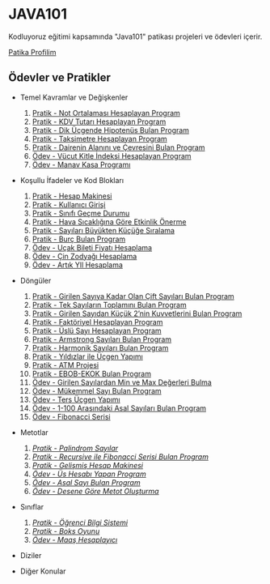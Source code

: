 # JAVA101

Kodluyoruz eğitimi kapsamında "Java101" patikası projeleri ve ödevleri içerir.

[Patika Profilim](https://app.patika.dev/dogukaanatlar)

## Ödevler ve Pratikler

* Temel Kavramlar ve Değişkenler

    1. [Pratik - Not Ortalaması Hesaplayan Program](https://github.com/dogukaanatlar/java101/tree/main/notOrtalama/src)
    2. [Pratik - KDV Tutarı Hesaplayan Program](https://github.com/dogukaanatlar/java101/tree/main/kdvTutari/src)
    3. [Pratik - Dik Üçgende Hipotenüs Bulan Program](https://github.com/dogukaanatlar/java101/tree/main/ucgen/src)
    4. [Pratik - Taksimetre Hesaplayan Program](https://github.com/dogukaanatlar/java101/tree/main/taksiMetre/src)
    5. [Pratik - Dairenin Alanını ve Çevresini Bulan Program](https://github.com/dogukaanatlar/java101/tree/main/daireAlan%C4%B1/src)
    6. [Ödev - Vücut Kitle İndeksi Hesaplayan Program](https://github.com/dogukaanatlar/java101/tree/main/vucutKitleIndex/src)
    7. [Ödev - Manav Kasa Programı](https://github.com/dogukaanatlar/java101/tree/main/manavKasaProg/src)

* Koşullu İfadeler ve Kod Blokları

    1. [Pratik - Hesap Makinesi](https://github.com/dogukaanatlar/java101/tree/main/hesapMakinesi/src)
    2. [Pratik - Kullanıcı Girişi](https://github.com/dogukaanatlar/java101/tree/main/kullaniciGirisi/src)
    3. [Pratik - Sınıfı Geçme Durumu](https://github.com/dogukaanatlar/java101/tree/main/sinifGecme/src)
    4. [Pratik - Hava Sıcaklığına Göre Etkinlik Önerme](https://github.com/dogukaanatlar/java101/tree/main/havaSicakEtkinlik/src)
    5. [Pratik - Sayıları Büyükten Küçüğe Sıralama](https://github.com/dogukaanatlar/java101/tree/main/sayiSiralama/src)
    6. [Pratik - Burç Bulan Program](https://github.com/dogukaanatlar/java101/tree/main/burcProg/src)
    7. [Ödev - Uçak Bileti Fiyatı Hesaplama](https://github.com/dogukaanatlar/java101/tree/main/ucakBileti/src)
    8. [Ödev - Çin Zodyağı Hesaplama](https://github.com/dogukaanatlar/java101/tree/main/cinZodyagi/src)
    9. [Ödev - Artık YIl Hesaplama](https://github.com/dogukaanatlar/java101/tree/main/artikYilHesaplama/src)

* Döngüler
    1. [Pratik - Girilen Sayıya Kadar Olan Çift Sayıları Bulan Program](https://github.com/dogukaanatlar/java101/tree/main/ciftSayilariBulma/src)
    2. [Pratik - Tek Sayıların Toplamını Bulan Program](https://github.com/dogukaanatlar/java101/tree/main/tekSayilarinToplami/src)
    3. [Pratik - Girilen Sayıdan Küçük 2’nin Kuvvetlerini Bulan Program](https://github.com/dogukaanatlar/java101/tree/main/dortVeBesKuvvetleri/src)
    4. [Pratik - Faktöriyel Hesaplayan Program](https://github.com/dogukaanatlar/java101/tree/main/faktoriyelHesabi/src)
    5. [Pratik - Üslü Sayı Hesaplayan Program](https://github.com/dogukaanatlar/java101/tree/main/usluSayi/src)
    6. [Pratik - Armstrong Sayıları Bulan Program](https://github.com/dogukaanatlar/java101/tree/main/armstrong/src)
    7. [Pratik - Harmonik Sayıları Bulan Program](https://github.com/dogukaanatlar/java101/tree/main/harmonikSayi/src)
    8. [Pratik - Yıldızlar ile Üçgen Yapımı](https://github.com/dogukaanatlar/java101/tree/main/yildizlar/src)
    9. [Pratik - ATM Projesi](https://github.com/dogukaanatlar/java101/tree/main/atmProjesi/src)
    10. [Pratik - EBOB-EKOK Bulan Program](https://github.com/dogukaanatlar/java101/tree/main/ebobEkok)
    11. [Ödev - Girilen Sayılardan Min ve Max Değerleri Bulma](https://github.com/dogukaanatlar/java101/tree/main/findMinMax)
    12. [Ödev - Mükemmel Sayı Bulan Program](https://github.com/dogukaanatlar/java101/tree/main/mukemmelSayi)
    13. [Ödev - Ters Üçgen Yapımı](https://github.com/dogukaanatlar/java101/tree/main/tersUcgen)
    14. [Ödev - 1-100 Arasındaki Asal Sayıları Bulan Program](https://github.com/dogukaanatlar/java101/tree/main/asalSayi)
    15. [Ödev - Fibonacci Serisi](https://github.com/dogukaanatlar/java101/tree/main/fibonacciSerisi/src)

* Metotlar
    1. [*Pratik - Palindrom Sayılar*]()
    2. [*Pratik - Recursive ile Fibonacci Serisi Bulan Program*]()
    3. [*Pratik - Gelişmiş Hesap Makinesi*]()
    4. [*Ödev - Üs Hesabı Yapan Program*]()
    5. [*Ödev - Asal Sayı Bulan Program*]()
    6. [*Ödev - Desene Göre Metot Oluşturma*]()

* Sınıflar
    1. [*Pratik - Öğrenci Bilgi Sistemi*]()
    2. [*Pratik - Boks Oyunu*]()
    3. [*Ödev - Maaş Hesaplayıcı*]()

* Diziler
* Diğer Konular
